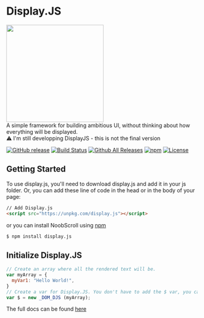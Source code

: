 # Display.JS
  <img src="https://rawgit.com/arguiot/DisplayJS/master/docs/img/logo.svg" width="256">
<br/>
A simple framework for building ambitious UI, without thinking about how everything will be displayed.
<br/>
⚠️ I'm still developping DisplayJS - this is not the final version

[![GitHub release](https://img.shields.io/github/release/arguiot/DisplayJS.svg)](https://github.com/arguiot/DisplayJS/releases)
[![Build Status](https://travis-ci.org/arguiot/DisplayJS.svg?branch=master)](https://travis-ci.org/arguiot/DisplayJS)
[![Github All Releases](https://img.shields.io/github/downloads/arguiot/DisplayJS/total.svg)](https://github.com/arguiot/DisplayJS/)
[![npm](https://img.shields.io/npm/dt/display.js.svg)](https://www.npmjs.com/package/display.js)
[![License](https://img.shields.io/github/license/arguiot/DisplayJS.svg)](LICENSE)
  

## Getting Started

To use display.js, you'll need to download display.js and add it in your js folder. Or, you can add these line of code in the head or in the body of your page:
```html
// Add Display.js
<script src="https://unpkg.com/display.js"></script>
```
or you can install NoobScroll using [npm](https://npmjs.com/package/display.js)
```bash
$ npm install display.js
```

## Initialize Display.JS

```javascript
// Create an array where all the rendered text will be.
var myArray = {
  myVar1: "Hello World!",
}
// Create a var for Display.JS. You don't have to add the $ var, you can change the name.
var $ = new _DOM_DJS (myArray);
```

The full docs can be found [here](https://github.com/arguiot/Display.JS/wiki)
